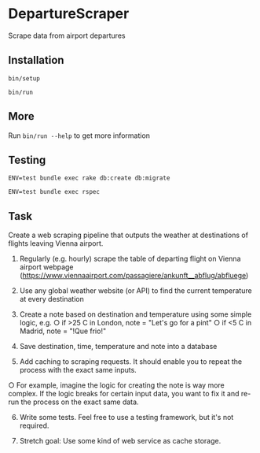 # DepartureScraper
Scrape data from airport departures

## Installation

`bin/setup`

`bin/run`

## More

Run `bin/run --help` to get more information

## Testing

`ENV=test bundle exec rake db:create db:migrate`

`ENV=test bundle exec rspec`

## Task

Create a web scraping pipeline that outputs the weather at destinations of flights leaving Vienna
airport.
1. Regularly (e.g. hourly) scrape the table of departing flight on Vienna airport webpage
(https://www.viennaairport.com/passagiere/ankunft__abflug/abfluege)

2. Use any global weather website (or API) to find the current temperature at every
destination

3. Create a note based on destination and temperature using some simple logic, e.g.
○ if >25 C in London, note = "Let's go for a pint"
○ if <5 C in Madrid, note = "!Que frio!"

4. Save destination, time, temperature and note into a database

5. Add caching to scraping requests. It should enable you to repeat the process with the
exact same inputs.

○ For example, imagine the logic for creating the note is way more complex. If the
logic breaks for certain input data, you want to fix it and re-run the process on the
exact same data.

6. Write some tests. Feel free to use a testing framework, but it's not required.

7. Stretch goal: Use some kind of web service as cache storage.
